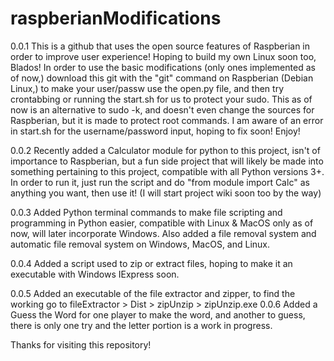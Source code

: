 # raspberianModifications
0.0.1
This is a github that uses the open source features of Raspberian in order to improve user experience! Hoping to build my own Linux soon too, Blados!
In order to use the basic modifications (only ones implemented as of now,) download this git with the "git" command on Raspberian (Debian Linux,)  to make your user/passw use the open.py file, and then try crontabbing or running the start.sh for us to protect your sudo.
This as of now is an alternative to sudo -k, and doesn't even change the sources for Raspberian, but it is made to protect root commands.
I am aware of an error in start.sh for the username/password input, hoping to fix soon!
Enjoy!

0.0.2
Recently added a Calculator module for python to this project, isn't of importance to Raspberian, but a fun side project that will likely be made into something pertaining to this project, compatible with all Python versions 3+.
In order to run it, just run the script and do "from module import Calc" as anything you want, then use it!
(I will start project wiki soon too by the way)

0.0.3
Added Python terminal commands to make file scripting and programming in Python easier, compatible with Linux & MacOS only as of now, will later incorporate Windows. Also added a file removal system and automatic file removal system on Windows, MacOS, and Linux.

0.0.4
Added a script used to zip or extract files, hoping to make it an executable with Windows IExpress soon.

0.0.5 
Added an executable of the file extractor and zipper, to find the working go to fileExtractor > Dist > zipUnzip > zipUnzip.exe
0.0.6
Added a Guess the Word for one player to make the word, and another to guess, there is only one try and the letter portion is a work in progress.

Thanks for visiting this repository!
